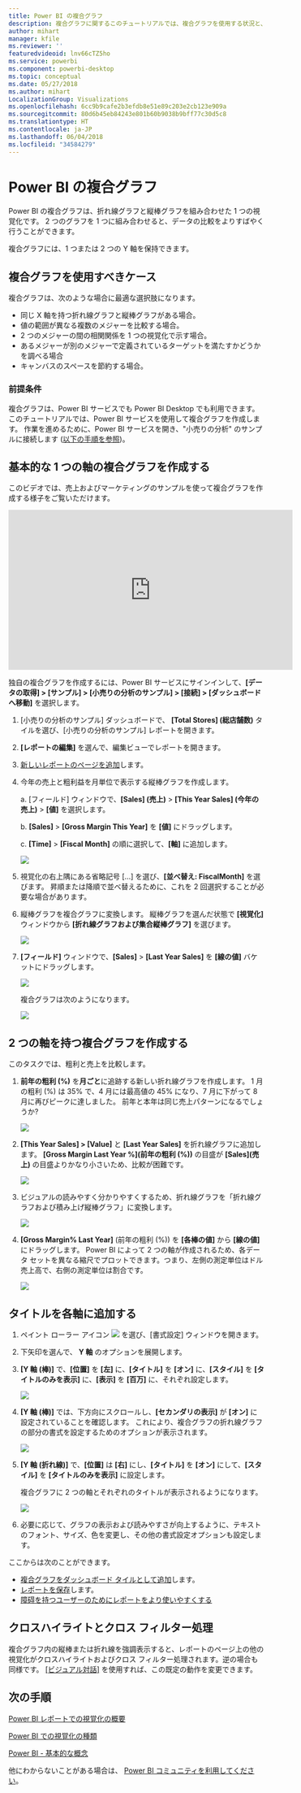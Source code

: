 ```yaml
---
title: Power BI の複合グラフ
description: 複合グラフに関するこのチュートリアルでは、複合グラフを使用する状況と、Power BI サービスおよび Power BI Desktop.で複合グラフを作成する方法について説明します。
author: mihart
manager: kfile
ms.reviewer: ''
featuredvideoid: lnv66cTZ5ho
ms.service: powerbi
ms.component: powerbi-desktop
ms.topic: conceptual
ms.date: 05/27/2018
ms.author: mihart
LocalizationGroup: Visualizations
ms.openlocfilehash: 6cc9b9cafe2b3efdb8e51e89c203e2cb123e909a
ms.sourcegitcommit: 80d6b45eb84243e801b60b9038b9bff77c30d5c8
ms.translationtype: HT
ms.contentlocale: ja-JP
ms.lasthandoff: 06/04/2018
ms.locfileid: "34584279"
---
```

# <a name="combo-chart-in-power-bi"></a>Power BI の複合グラフ
Power BI の複合グラフは、折れ線グラフと縦棒グラフを組み合わせた 1 つの視覚化です。 2 つのグラフを 1 つに組み合わせると、データの比較をよりすばやく行うことができます。

複合グラフには、1 つまたは 2 つの Y 軸を保持できます。

## <a name="when-to-use-a-combo-chart"></a>複合グラフを使用すべきケース
複合グラフは、次のような場合に最適な選択肢になります。

* 同じ X 軸を持つ折れ線グラフと縦棒グラフがある場合。
* 値の範囲が異なる複数のメジャーを比較する場合。
* 2 つのメジャーの間の相関関係を 1 つの視覚化で示す場合。
* あるメジャーが別のメジャーで定義されているターゲットを満たすかどうかを調べる場合
* キャンバスのスペースを節約する場合。

### <a name="prerequisites"></a>前提条件
複合グラフは、Power BI サービスでも Power BI Desktop でも利用できます。 このチュートリアルでは、Power BI サービスを使用して複合グラフを作成します。 作業を進めるために、Power BI サービスを開き、"小売りの分析" のサンプルに接続します ([以下の手順を参照](#create))。


## <a name="create-a-basic-single-axis-combo-chart"></a>基本的な 1 つの軸の複合グラフを作成する
このビデオでは、売上およびマーケティングのサンプルを使って複合グラフを作成する様子をご覧いただけます。

<iframe width="560" height="315" src="https://www.youtube.com/embed/lnv66cTZ5ho?list=PL1N57mwBHtN0JFoKSR0n-tBkUJHeMP2cP" frameborder="0" allowfullscreen></iframe>  

<a name="create"></a> 独自の複合グラフを作成するには、Power BI サービスにサインインして、**[データの取得] \> [サンプル] \> [小売りの分析のサンプル] > [接続] > [ダッシュボードへ移動]** を選択します。

1. [小売りの分析のサンプル] ダッシュボードで、 **\[Total Stores] \(総店舗数)** タイルを選び、[小売りの分析のサンプル] レポートを開きます。
2. **[レポートの編集]** を選んで、編集ビューでレポートを開きます。
3. [新しいレポートのページを追加](power-bi-report-add-page.md)します。
4. 今年の売上と粗利益を月単位で表示する縦棒グラフを作成します。

    a.  [フィールド] ウィンドウで、**\[Sales] \(売上)** \> **\[This Year Sales] \(今年の売上)** > **[値]** を選択します。

    b.  **[Sales]** \> **[Gross Margin This Year]** を **[値]** にドラッグします。

    c.  **[Time]** \> **[Fiscal Month]** の順に選択して、**[軸]** に追加します。

    ![](media/power-bi-visualization-combo-chart/combotutorial1new.png)
5. 視覚化の右上隅にある省略記号 [...] を選び、**[並べ替え: FiscalMonth]** を選びます。 昇順または降順で並べ替えるために、これを 2 回選択することが必要な場合があります。

6. 縦棒グラフを複合グラフに変換します。 縦棒グラフを選んだ状態で **[視覚化]** ウィンドウから **[折れ線グラフおよび集合縦棒グラフ]** を選びます。

    ![](media/power-bi-visualization-combo-chart/converttocombo_new2.png)
7. **[フィールド]** ウィンドウで、**[Sales]** \> **[Last Year Sales]** を **[線の値]** バケットにドラッグします。

   ![](media/power-bi-visualization-combo-chart/linevaluebucket.png)

   複合グラフは次のようになります。

   ![](media/power-bi-visualization-combo-chart/combochartdone-new.png)

## <a name="create-a-combo-chart-with-two-axes"></a>2 つの軸を持つ複合グラフを作成する
このタスクでは、粗利と売上を比較します。

1. **前年の粗利 (%)** を**月ごと**に追跡する新しい折れ線グラフを作成します。  1 月の粗利 (%) は 35% で、4 月には最高値の 45% になり、7 月に下がって 8 月に再びピークに達しました。 前年と本年は同じ売上パターンになるでしょうか?

   ![](media/power-bi-visualization-combo-chart/combo1_new.png)
2. **[This Year Sales] > [Value]** と **[Last Year Sales]** を折れ線グラフに追加します。 **[Gross Margin Last Year %]\(前年の粗利 (%)\)** の目盛が **[Sales]\(売上\)** の目盛よりかなり小さいため、比較が困難です。      

   ![](media/power-bi-visualization-combo-chart/flatline_new.png)
3. ビジュアルの読みやすく分かりやすくするため、折れ線グラフを「折れ線グラフおよび積み上げ縦棒グラフ」に変換します。

   ![](media/power-bi-visualization-combo-chart/converttocombo_new.png)
4. **[Gross Margin% Last Year]** (前年の粗利 (%)) を **[各棒の値]** から **[線の値]** にドラッグします。 Power BI によって 2 つの軸が作成されるため、各データ セットを異なる縮尺でプロットできます。つまり、左側の測定単位はドル売上高で、右側の測定単位は割合です。

   ![](media/power-bi-visualization-combo-chart/power-bi-combochart.png)    

## <a name="add-titles-to-the-axes"></a>タイトルを各軸に追加する
1. ペイント ローラー アイコン ![](media/power-bi-visualization-combo-chart/power-bi-paintroller.png) を選び、[書式設定] ウィンドウを開きます。
2. 下矢印を選んで、 **Y 軸** のオプションを展開します。
3. **[Y 軸 (棒)]** で、**[位置]** を **[左]** に、**[タイトル]** を **[オン]** に、**[スタイル]** を **[タイトルのみを表示]** に、**[表示]** を **[百万]** に、それぞれ設定します。

   ![](media/power-bi-visualization-combo-chart/power-bi-y-axis-column.png)
4. **[Y 軸 (棒)]** では、下方向にスクロールし、**[セカンダリの表示]** が **[オン]** に設定されていることを確認します。 これにより、複合グラフの折れ線グラフの部分の書式を設定するためのオプションが表示されます。

   ![](media/power-bi-visualization-combo-chart/power-bi-show-secondary.png)
5. **[Y 軸 (折れ線)]** で、**[位置]** は **[右]** にし、**[タイトル]** を **[オン]** にして、**[スタイル]** を **[タイトルのみを表示]** に設定します。

   複合グラフに 2 つの軸とそれぞれのタイトルが表示されるようになります。

   ![](media/power-bi-visualization-combo-chart/power-bi-titles-on.png)

6. 必要に応じて、グラフの表示および読みやすさが向上するように、テキストのフォント、サイズ、色を変更し、その他の書式設定オプションも設定します。

ここからは次のことができます。

* [複合グラフをダッシュボード タイルとして追加](service-dashboard-tiles.md)します。
* [レポートを保存](service-report-save.md)します。
* [障碍を持つユーザーのためにレポートをより使いやすくする](desktop-accessibility.md)

## <a name="cross-highlighting-and-cross-filtering"></a>クロスハイライトとクロス フィルター処理

複合グラフ内の縦棒または折れ線を強調表示すると、レポートのページ上の他の視覚化がクロスハイライトおよびクロス フィルター処理されます。逆の場合も同様です。 [[ビジュアル対話]](service-reports-visual-interactions.md) を使用すれば、この既定の動作を変更できます。

## <a name="next-steps"></a>次の手順

[Power BI レポートでの視覚化の概要](power-bi-report-visualizations.md)

[Power BI での視覚化の種類](power-bi-visualization-types-for-reports-and-q-and-a.md)

[Power BI - 基本的な概念](service-basic-concepts.md)

他にわからないことがある場合は、 [Power BI コミュニティを利用してください](http://community.powerbi.com/)。

